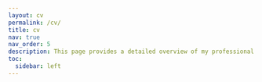 ```yaml
---
layout: cv
permalink: /cv/
title: cv
nav: true
nav_order: 5
description: This page provides a detailed overview of my professional experience, education, and skills related to information systems and cybersecurity.
toc:
  sidebar: left
---
```

<style>
    /* Override global table styles */
    .custom-table {
        width: 100%;
        border-collapse: collapse;
        margin-bottom: 20px;
    }

    .custom-table th,
    .custom-table td {
        border: none;
        text-align: left;
        padding: 8px;
    }

    .custom-table th {
        background-color: none;
        color: none;
    }

    .custom-table tr:nth-child(even),
    .custom-table tr:nth-child(odd) {
        background-color: none;
    }

    .custom-table td {
        color: none;
    }
</style>